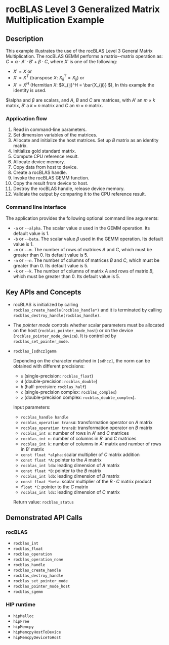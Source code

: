 # rocBLAS Level 3 Generalized Matrix Multiplication Example

## Description

This example illustrates the use of the rocBLAS Level 3 General Matrix Multiplication. The rocBLAS GEMM performs a matrix--matrix operation as:
$C = \alpha \cdot A' \cdot B' + \beta \cdot C$,
where $X'$ is one of the following:

- $X' = X$ or
- $X' = X^T$ (transpose $X$: $X_{ij}^T = X_{ji}$) or
- $X' = X^H$ (Hermitian $X$: $X_{ij}^H = \bar{X_{ji}} $),
In this example the identity is used.

$\alpha and $\beta$ are scalars, and $A$, $B$ and $C$ are matrices, with
$A'$ an $m \times k$ matrix, $B'$ a $k \times n$ matrix and $C$ an $m \times n$ matrix.

### Application flow

1. Read in command-line parameters.
2. Set dimension variables of the matrices.
3. Allocate and initialize the host matrices. Set up $B$ matrix as an identity matrix.
4. Initialize gold standard matrix.
5. Compute CPU reference result.
6. Allocate device memory.
7. Copy data from host to device.
8. Create a rocBLAS handle.
9. Invoke the rocBLAS GEMM function.
10. Copy the result from device to host.
11. Destroy the rocBLAS handle, release device memory.
12. Validate the output by comparing it to the CPU reference result.

### Command line interface

The application provides the following optional command line arguments:

- `-a` or `--alpha`. The scalar value $\alpha$ used in the GEMM operation. Its default value is 1.
- `-b` or `--beta`. The scalar value $\beta$ used in the GEMM operation. Its default value is 1.
- `-m` or `--m`. The number of rows of matrices $A$ and $C$, which must be greater than 0. Its default value is 5.
- `-n` or `--n`. The number of columns of matrices $B$ and $C$, which must be greater than 0. Its default value is 5.
- `-k` or `--k`. The number of columns of matrix $A$ and rows of matrix $B$, which must be greater than 0. Its default value is 5.

## Key APIs and Concepts

- rocBLAS is initialized by calling `rocblas_create_handle(rocblas_handle*)` and it is terminated by calling `rocblas_destroy_handle(rocblas_handle)`.

- The _pointer mode_ controls whether scalar parameters must be allocated on the host (`rocblas_pointer_mode_host`) or on the device (`rocblas_pointer_mode_device`). It is controlled by `rocblas_set_pointer_mode`.

- `rocblas_[sdhcz]gemm`

  Depending on the character matched in `[sdhcz]`, the norm can be obtained with different precisions:
  - `s` (single-precision: `rocblas_float`)
  - `d` (double-precision: `rocblas_double`)
  - `h` (half-precision: `rocblas_half`)
  - `c` (single-precision complex: `rocblas_complex`)
  - `z` (double-precision complex: `rocblas_double_complex`).

  Input parameters:

  - `rocblas_handle handle`
  - `rocblas_operation transA`: transformation operator on $A$ matrix
  - `rocblas_operation transB`: transformation operator on $B$ matrix
  - `rocblas_int m`: number of rows in $A'$ and $C$ matrices
  - `rocblas_int n`: number of columns in $B'$ and $C$ matrices
  - `rocblas_int k`: number of columns in $A'$ matrix and number of rows in $B'$ matrix
  - `const float *alpha`: scalar multiplier of $C$ matrix addition
  - `const float *A`: pointer to the $A$ matrix
  - `rocblas_int lda`: leading dimension of $A$ matrix
  - `const float *B`: pointer to the $B$ matrix
  - `rocblas_int ldb`: leading dimension of $B$ matrix
  - `const float *beta`: scalar multiplier of the $B \cdot C$ matrix product
  - `float *C`: pointer to the $C$ matrix
  - `rocblas_int ldc`: leading dimension of $C$ matrix

  Return value: `rocblas_status`

## Demonstrated API Calls

### rocBLAS

- `rocblas_int`
- `rocblas_float`
- `rocblas_operation`
- `rocblas_operation_none`
- `rocblas_handle`
- `rocblas_create_handle`
- `rocblas_destroy_handle`
- `rocblas_set_pointer_mode`
- `rocblas_pointer_mode_host`
- `rocblas_sgemm`

### HIP runtime

- `hipMalloc`
- `hipFree`
- `hipMemcpy`
- `hipMemcpyHostToDevice`
- `hipMemcpyDeviceToHost`
